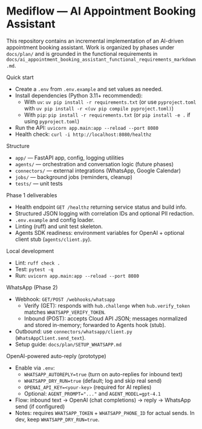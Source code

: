 # Mediflow — AI Appointment Booking Assistant

This repository contains an incremental implementation of an AI-driven appointment booking assistant. Work is organized by phases under `docs/plan/` and is grounded in the functional requirements in `docs/ai_appointment_booking_assistant_functional_requirements_markdown.md`.

Quick start
- Create a `.env` from `.env.example` and set values as needed.
- Install dependencies (Python 3.11+ recommended):
  - With `uv`: `uv pip install -r requirements.txt` (or use `pyproject.toml` with `uv pip install -r <(uv pip compile pyproject.toml)`)
  - With `pip`: `pip install -r requirements.txt` (or `pip install -e .` if using `pyproject.toml`)
- Run the API: `uvicorn app.main:app --reload --port 8080`
- Health check: `curl -i http://localhost:8080/healthz`

Structure
- `app/` — FastAPI app, config, logging utilities
- `agents/` — orchestration and conversation logic (future phases)
- `connectors/` — external integrations (WhatsApp, Google Calendar)
- `jobs/` — background jobs (reminders, cleanup)
- `tests/` — unit tests

Phase 1 deliverables
- Health endpoint `GET /healthz` returning service status and build info.
- Structured JSON logging with correlation IDs and optional PII redaction.
- `.env.example` and config loader.
- Linting (ruff) and unit test skeleton.
- Agents SDK readiness: environment variables for OpenAI + optional client stub (`agents/client.py`).

Local development
- Lint: `ruff check .`
- Test: `pytest -q`
- Run: `uvicorn app.main:app --reload --port 8080`

WhatsApp (Phase 2)
- Webhook: `GET/POST /webhooks/whatsapp`
  - Verify (GET): responds with `hub.challenge` when `hub.verify_token` matches `WHATSAPP_VERIFY_TOKEN`.
  - Inbound (POST): accepts Cloud API JSON; messages normalized and stored in-memory; forwarded to Agents hook (stub).
- Outbound: use `connectors/whatsapp/client.py` (`WhatsAppClient.send_text`).
- Setup guide: `docs/plan/SETUP_WHATSAPP.md`

OpenAI-powered auto-reply (prototype)
- Enable via `.env`:
  - `WHATSAPP_AUTOREPLY=true` (turn on auto-replies for inbound text)
  - `WHATSAPP_DRY_RUN=true` (default; log and skip real send)
  - `OPENAI_API_KEY=<your-key>` (required for AI replies)
  - Optional: `AGENT_PROMPT="..."` and `AGENT_MODEL=gpt-4.1`
- Flow: inbound text -> OpenAI (chat completions) -> reply -> WhatsApp send (if configured)
- Notes: requires `WHATSAPP_TOKEN` + `WHATSAPP_PHONE_ID` for actual sends. In dev, keep `WHATSAPP_DRY_RUN=true`.
